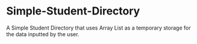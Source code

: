 # Simple-Student-Directory

A Simple Student Directory that uses Array List as a temporary storage for the data inputted by the user.
